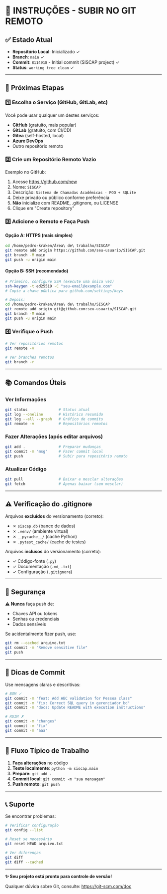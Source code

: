 # 🚀 INSTRUÇÕES - SUBIR NO GIT REMOTO

## ✅ Estado Atual

- **Repositório Local**: Inicializado ✓
- **Branch**: `main` ✓
- **Commit**: `8114918` - Initial commit (SISCAP project) ✓
- **Status**: `working tree clean` ✓

---

## 📍 Próximas Etapas

### 1️⃣ Escolha o Serviço (GitHub, GitLab, etc)

Você pode usar qualquer um destes serviços:

- **GitHub** (gratuito, mais popular)
- **GitLab** (gratuito, com CI/CD)
- **Gitea** (self-hosted, local)
- **Azure DevOps**
- Outro repositório remoto

### 2️⃣ Crie um Repositório Remoto Vazio

Exemplo no GitHub:
1. Acesse https://github.com/new
2. Nome: `SISCAP`
3. Descrição: `Sistema de Chamadas Acadêmicas - POO + SQLite`
4. Deixe privado ou público conforme preferência
5. **Não** inicialize com README, .gitignore, ou LICENSE
6. Clique em "Create repository"

### 3️⃣ Adicione o Remoto e Faça Push

#### Opção A: HTTPS (mais simples)
```bash
cd /home/pedro-kraken/Área\ de\ trabalho/SISCAP
git remote add origin https://github.com/seu-usuario/SISCAP.git
git branch -M main
git push -u origin main
```

#### Opção B: SSH (recomendado)
```bash
# Primeiro, configure SSH (execute uma única vez)
ssh-keygen -t ed25519 -C "seu-email@example.com"
# Copie a chave pública para github.com/settings/keys

# Depois:
cd /home/pedro-kraken/Área\ de\ trabalho/SISCAP
git remote add origin git@github.com:seu-usuario/SISCAP.git
git branch -M main
git push -u origin main
```

### 4️⃣ Verifique o Push

```bash
# Ver repositórios remotos
git remote -v

# Ver branches remotos
git branch -r
```

---

## 📚 Comandos Úteis

### Ver Informações
```bash
git status              # Status atual
git log --oneline       # Histórico resumido
git log --all --graph   # Gráfico de commits
git remote -v           # Repositórios remotos
```

### Fazer Alterações (após editar arquivos)
```bash
git add .               # Preparar mudanças
git commit -m "msg"     # Fazer commit local
git push                # Subir para repositório remoto
```

### Atualizar Código
```bash
git pull                # Baixar e mesclar alterações
git fetch               # Apenas baixar (sem mesclar)
```

---

## ⚠️ Verificação do .gitignore

Arquivos **excluídos** do versionamento (correto):
- ✗ `siscap.db` (banco de dados)
- ✗ `.venv/` (ambiente virtual)
- ✗ `__pycache__/` (cache Python)
- ✗ `.pytest_cache/` (cache de testes)

Arquivos **inclusos** do versionamento (correto):
- ✓ Código-fonte (`.py`)
- ✓ Documentação (`.md`, `.txt`)
- ✓ Configuração (`.gitignore`)

---

## 🔐 Segurança

⚠️ **Nunca** faça push de:
- Chaves API ou tokens
- Senhas ou credenciais
- Dados sensíveis

Se acidentalmente fizer push, use:
```bash
git rm --cached arquivo.txt
git commit -m "Remove sensitive file"
git push
```

---

## 📝 Dicas de Commit

Use mensagens claras e descritivas:

```bash
# BOM ✓
git commit -m "feat: Add ABC validation for Pessoa class"
git commit -m "fix: Correct SQL query in gerenciador_bd"
git commit -m "docs: Update README with execution instructions"

# RUIM ✗
git commit -m "changes"
git commit -m "fix"
git commit -m "aaa"
```

---

## 🎯 Fluxo Típico de Trabalho

1. **Faça alterações** no código
2. **Teste localmente**: `python -m siscap.main`
3. **Prepare**: `git add .`
4. **Commit local**: `git commit -m "sua mensagem"`
5. **Push remoto**: `git push`

---

## 📞 Suporte

Se encontrar problemas:

```bash
# Verificar configuração
git config --list

# Reset se necessário
git reset HEAD arquivo.txt

# Ver diferenças
git diff
git diff --cached
```

---

**✨ Seu projeto está pronto para controle de versão!**

Qualquer dúvida sobre Git, consulte: https://git-scm.com/doc
